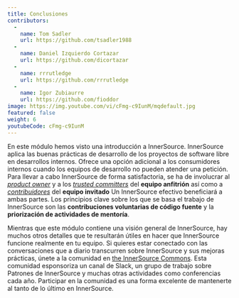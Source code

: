 ```yaml
---
title: Conclusiones
contributors:
  - 
    name: Tom Sadler
    url: https://github.com/tsadler1988
  - 
    name: Daniel Izquierdo Cortazar
    url: https://github.com/dicortazar
  - 
    name: rrrutledge
    url: https://github.com/rrrutledge
  - 
    name: Igor Zubiaurre
    url: https://github.com/fioddor
image: https://img.youtube.com/vi/cFmg-c9IunM/mqdefault.jpg
featured: false
weight: 6
youtubeCode: cFmg-c9IunM
---
```


<div class="paragraph">
<p>En este módulo hemos visto una introducción a InnerSource.
InnerSource aplica las buenas prácticas de desarrollo de los proyectos de software libre en desarrollos internos.
Ofrece una opción adicional a los consumidores internos cuando los equipos de desarrollo no pueden atender una petición.
Para llevar a cabo InnerSource de forma satisfactoria, se ha de involucrar al <a href="https://innersourcecommons.org/learn/learning-path/product-owner/01"><em>product owner</em></a> y a los <a href="https://innersourcecommons.org/es/learn/learning-path/trusted-committer/01"><em>trusted committers</em></a> del <strong>equipo anfitrión</strong> así como a <a href="https://innersourcecommons.org/es/learn/learning-path/contributor/01"><em>contribuidores</em></a> del <strong>equipo invitado</strong>
Un InnerSource efectivo beneficiará a ambas partes.
Los principios clave sobre los que se basa el trabajo de InnerSource son las <strong>contribuciones voluntarias de código fuente</strong> y la <strong>priorización de actividades de mentoría</strong>.</p>
</div>
<div class="paragraph">
<p>Mientras que este módulo contiene una visión general de InnerSource, hay muchos otros detalles que te resultarán útiles en hacer que InnerSource funcione realmente en tu equipo.
Si quieres estar conectado con las conversaciones que a diario transcurren sobre InnerSource y sus mejoras prácticas, únete a la comunidad en <a href="http://innersourcecommons.org">the InnerSource Commons</a>.
Esta comunidad esponsoriza un canal de Slack, un grupo de trabajo sobre Patrones de InnerSource y muchas otras actividades como conferencias cada año.
Participar en la comunidad es una forma excelente de mantenerte al tanto de lo último en InnerSource.</p>
</div>
<!--- This file autogenerated from https://github.com/InnerSourceCommons/InnerSourceLearningPath/blob/main/scripts -->